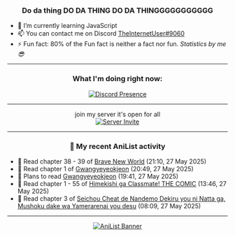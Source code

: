 <div align="center">

### Do da thing DO DA THING DO DA THINGGGGGGGGGGG
</div>

- 🌱 I’m currently learning JavaScript
- 📫 You can contact me on Discord [TheInternetUser#9060](https://discord.com/users/534117072796385300)
- ⚡ Fun fact: 80% of the Fun fact is neither a fact nor fun. _Statistics by me 😎_
<hr>

<div align="center">

### What I'm doing right now:
[![Discord Presence](https://lanyard.cnrad.dev/api/534117072796385300)](https://discord.com/users/534117072796385300)
<hr>

join my server it's open for all <br>
[![Server Invite](https://invidget.switchblade.xyz/bfYgVHxrSs)](https://discord.gg/bfYgVHxrSs)

<hr>
  
### 🌸 My recent AniList activity

</div>

<!-- ANILIST_ACTIVITY:start -->

-   📖 Read chapter 38 - 39 of [Brave New World](https://anilist.co/manga/122161) (21:10, 27 May 2025)
-   📖 Read chapter 1 of [Gwangyeyeokjeon](https://anilist.co/manga/176592) (20:49, 27 May 2025)
-   📖 Plans to read [Gwangyeyeokjeon](https://anilist.co/manga/176592) (19:41, 27 May 2025)
-   📖 Read chapter 1 - 55 of [Himekishi ga Classmate! THE COMIC](https://anilist.co/manga/86276) (13:46, 27 May 2025)
-   📖 Read chapter 3 of [Seichou Cheat de Nandemo Dekiru you ni Natta ga, Mushoku dake wa Yamerarenai you desu](https://anilist.co/manga/100732) (08:09, 27 May 2025)

<!-- ANILIST_ACTIVITY:end -->
<hr>

<div align="center">

[![AniList Banner](https://img.anili.st/User/929966)](https://anilist.co/user/TheInternetUser)

<!-- ![Profile views](https://gpvc.arturio.dev/TheInternetUse7) Since 2023-01-09 -->
<br>


</div>
